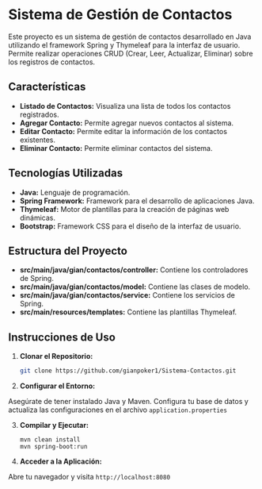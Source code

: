  # Sistema de Gestión de Contactos

Este proyecto es un sistema de gestión de contactos desarrollado en Java utilizando el framework Spring y Thymeleaf para la interfaz de usuario. Permite realizar operaciones CRUD (Crear, Leer, Actualizar, Eliminar) sobre los registros de contactos.

## Características

- **Listado de Contactos:** Visualiza una lista de todos los contactos registrados.
- **Agregar Contacto:** Permite agregar nuevos contactos al sistema.
- **Editar Contacto:** Permite editar la información de los contactos existentes.
- **Eliminar Contacto:** Permite eliminar contactos del sistema.

## Tecnologías Utilizadas

- **Java:** Lenguaje de programación.
- **Spring Framework:** Framework para el desarrollo de aplicaciones Java.
- **Thymeleaf:** Motor de plantillas para la creación de páginas web dinámicas.
- **Bootstrap:** Framework CSS para el diseño de la interfaz de usuario.

## Estructura del Proyecto

- **src/main/java/gian/contactos/controller:** Contiene los controladores de Spring.
- **src/main/java/gian/contactos/model:** Contiene las clases de modelo.
- **src/main/java/gian/contactos/service:** Contiene los servicios de Spring.
- **src/main/resources/templates:** Contiene las plantillas Thymeleaf.

## Instrucciones de Uso

1. **Clonar el Repositorio:**
   ```bash
   git clone https://github.com/gianpoker1/Sistema-Contactos.git

2. **Configurar el Entorno:**

  Asegúrate de tener instalado Java y Maven.
  Configura tu base de datos y actualiza las configuraciones en el archivo `application.properties`

3. **Compilar y Ejecutar:**

    ```
    mvn clean install
    mvn spring-boot:run
    ```
4. **Acceder a la Aplicación:**

Abre tu navegador y visita `http://localhost:8080`
    
